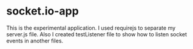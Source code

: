 # socket.io-app
This is the experimental application. I used requirejs to separate my server.js file. Also I created testListener file to show how to listen socket events in another files.
